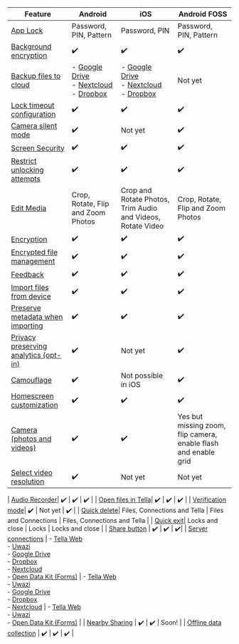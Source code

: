
| **Feature** | **Android**| **iOS** | **Android FOSS** |
|------|------|-----|-----|
|[App Lock](/features#app-lock)| Password, PIN, Pattern|Password, PIN | Password, PIN, Pattern |
|[Background encryption](/features#background-encryption) | ✔️ | ✔️| ✔️ |
|[Backup files to cloud](/features#backup-files) | - [Google Drive](/g-drive) <br />- [Nextcloud](/nextcloud) <br /> - [Dropbox](/dropbox) | - [Google Drive](/g-drive) <br />- [Nextcloud](/nextcloud)<br />- [Dropbox](/dropbox)| Not yet |
|[Lock timeout configuration](/features#lock-timeout-configuration)| ✔️| ✔️| ✔️ |
|[Camera silent mode](/features#camera-silent-mode)| ✔️| Not yet| ✔️ |
| [Screen Security](/features#screen-security)| ✔️| ✔️| ✔️ |
| [Restrict unlocking attempts](features#restrict-unlocking-attempts)| ✔️| ✔️|  ✔️ |
| [Edit Media](/features#edit-media)| Crop, Rotate, Flip and Zoom Photos| Crop and Rotate Photos, Trim Audio and Videos, Rotate Video| Crop, Rotate, Flip and Zoom Photos |
| [Encryption](/features#encryption)| ✔️| ✔️| ✔️ |
| [Encrypted file management](/features#file-management)| ✔️ | ✔️ | ✔️ |
| [Feedback](/features#feedback) | ✔️ | ✔️ | ✔️ |
| [Import files from device](/features#import-files-from-device)| ✔️ | ✔️ | ✔️ |
| [Preserve metadata when importing](/features#preserve-metadata-when-importing)| ✔️ | ✔️ |✔️ |
| [Privacy preserving analytics (opt-in)](/features#privacy-preserving-analytics)| ✔️ | Not yet | ✔️ |
| [Camouflage](/features#camouflage) | ✔️ | Not possible in iOS | ✔️ |
| [Homescreen customization](/features#homescreen-customization) | ✔️ | ✔️ | ✔️ |
| [Camera (photos and videos)](/features#camera-photos-and-videos) | ✔️ | ✔️ | Yes but missing  zoom, flip camera, enable flash and enable grid |
| [Select video resolution](/features#select-video-resolution) | ✔️ | Not yet | Not yet |

| [Audio Recorder](/features#audio-recorder)| ✔️ | ✔️ | ✔️ |
| [Open files in Tella](/features#open-files-in-tella)| ✔️ | ✔️ | ✔️ |
| [Verification mode](/features#verification-mode)| ✔️ | Not yet | ✔️ |
| [Quick delete](/features#quick-delete)| Files, Connections and Tella | Files and Connections  | Files, Connections and Tella |
| [Quick exit](/features#quick-exit)| Locks and close | Locks  | Locks and close  |
| [Share button](/features#share-button) | ✔️ | ✔️ | ✔️|
| [Server connections](/features#connecting-to-servers) | - [Tella Web](/tella-web) <br />- [Uwazi](/uwazi) <br />- [Google Drive](/g-drive) <br />- [Dropbox](/dropbox) <br />- [Nextcloud](/nextcloud) <br /> - [Open Data Kit (Forms)](/odk) | - [Tella Web](/tella-web) <br />- [Uwazi](/uwazi) <br />- [Google Drive](/g-drive) <br />- [Dropbox](/dropbox) <br />- [Nextcloud](/nextcloud) |  - [Tella Web](/tella-web) <br />- [Uwazi](/uwazi) <br />- [Open Data Kit (Forms)](/odk)  |
| [Nearby Sharing](/features#nearby-sharing) | ✔️ | ✔️ | Soon! |
| [Offline data collection](/features#offline-data-collection) | ✔️ | ✔️ |  ✔️ |
